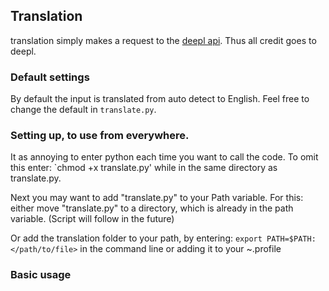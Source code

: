 ## Translation
translation simply makes a request to the [deepl api](www.deepl.de).
Thus all credit goes to deepl.


### Default settings
By default the input is translated from auto detect to English. Feel free to
change the default in `translate.py`. 

### Setting up, to use from everywhere.
It as annoying to enter python each time you want to call the code. To omit this
enter: `chmod +x translate.py' while in the same directory as translate.py.

Next you may want to add "translate.py" to your Path variable. 
For this: either move "translate.py" to a directory, which is already in the
path variable. (Script will follow in the future) 

Or add the translation folder to your path, by entering: 
`export PATH=$PATH:</path/to/file>` in the command line or adding it to your
~.profile

### Basic usage



